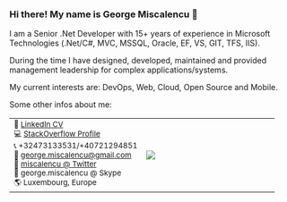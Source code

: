 ### Hi there! My name is George Miscalencu 👋

I am a Senior .Net Developer with 15+ years of experience in Microsoft Technologies (.Net/C#, MVC, MSSQL, Oracle, EF, VS, GIT, TFS, IIS). 

During the time I have designed, developed, maintained and provided management leadership for complex applications/systems.

My current interests are: DevOps, Web, Cloud, Open Source and Mobile. 

Some other infos about me:

<table>
  <tr>
    <td width="50%">
      <small>
      📜 <a href="https://www.linkedin.com/in/miscalencu" target="_blank">LinkedIn CV</a><br /> 
      💻 <a href="https://stackoverflow.com/users/1468239/smartdev" target="_blank">StackOverflow Profile</a><br />
      📞 +32473133531/+40721294851<br />
      📧 <a href="mailto:george.miscalencu@gmail.com">george.miscalencu@gmail.com</a><br />
      💬 <a href="https://twitter.com/miscalencu" target="_blank">miscalencu @ Twitter</a><br /> 
      💬 george.miscalencu @ Skype<br />
      🌎 Luxembourg, Europe
      </small>
  </td>
  <td>
    <img src="https://github-readme-stats.vercel.app/api?username=miscalencu" />
  </td>
 </tr>
</table>

